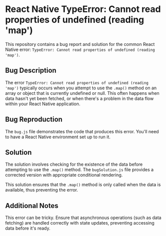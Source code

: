 # React Native TypeError: Cannot read properties of undefined (reading 'map')

This repository contains a bug report and solution for the common React Native error: `TypeError: Cannot read properties of undefined (reading 'map')`.

## Bug Description

The error `TypeError: Cannot read properties of undefined (reading 'map')` typically occurs when you attempt to use the `.map()` method on an array or object that is currently undefined or null. This often happens when data hasn't yet been fetched, or when there's a problem in the data flow within your React Native application.

## Bug Reproduction

The `bug.js` file demonstrates the code that produces this error. You'll need to have a React Native environment set up to run it.

## Solution

The solution involves checking for the existence of the data before attempting to use the `.map()` method.  The `bugSolution.js` file provides a corrected version with appropriate conditional rendering.

This solution ensures that the `.map()` method is only called when the data is available, thus preventing the error.

## Additional Notes

This error can be tricky.  Ensure that asynchronous operations (such as data fetching) are handled correctly with state updates, preventing accessing data before it's ready.
